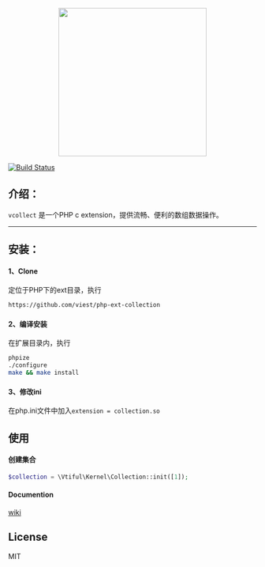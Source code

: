 <p align="center">
<img src="https://github.com/viest/php-ext-collection/blob/master/image/cover.jpg" height="300"/>
</p

<p align="center">
<a href="https://travis-ci.org/viest/php-ext-collection"><img src="https://travis-ci.org/viest/php-ext-collection.svg?branch=master" alt="Build Status"></a>
</p>

## 介绍：
`vcollect` 是一个PHP c extension，提供流畅、便利的数组数据操作。

*******

## 安装：

#### 1、Clone

定位于PHP下的ext目录，执行
```bash
https://github.com/viest/php-ext-collection
```

#### 2、编译安装

在扩展目录内，执行
```bash
phpize
./configure
make && make install
```

#### 3、修改ini

在php.ini文件中加入`extension = collection.so`

## 使用

#### 创建集合

```php
$collection = \Vtiful\Kernel\Collection::init([1]);
```

#### Documention

[wiki](https://github.com/VikinDev/v-collect/wiki)

## License

MIT